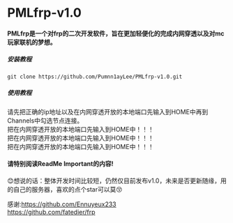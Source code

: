 # PMLfrp-v1.0  
#### PMLfrp是一个对frp的二次开发软件，旨在更加轻便化的完成内网穿透以及对mc玩家联机的梦想。  
##### 安装教程
`git clone https://github.com/Pumnn1ayLee/PMLfrp-v1.0.git`  
##### 使用教程
请先把正确的ip地址以及在内网穿透开放的本地端口先输入到HOME中再到Channels中勾选节点连接。  
把在内网穿透开放的本地端口先输入到HOME中！！！  
把在内网穿透开放的本地端口先输入到HOME中！！！  
把在内网穿透开放的本地端口先输入到HOME中！！！

#### 请特别阅读ReadMe Important的内容!  


:blush:想说的话：整体开发时间比较短，仍然仅目前发布v1.0，未来是否更新随缘，用的自己的服务器，喜欢的点个star可以莫:kissing_closed_eyes:


感谢:https://github.com/Ennuyeux233  
https://github.com/fatedier/frp  
    
